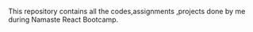 This repository contains all the codes,assignments ,projects done by me during Namaste React Bootcamp.
